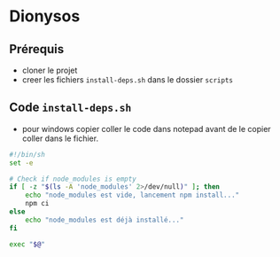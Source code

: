 # Dionysos

## Prérequis

-   cloner le projet
- creer les fichiers `install-deps.sh` dans le dossier `scripts`

## Code `install-deps.sh`

- pour windows copier coller le code dans notepad avant de le copier coller dans le fichier.

```bash
#!/bin/sh
set -e

# Check if node_modules is empty
if [ -z "$(ls -A 'node_modules' 2>/dev/null)" ]; then
    echo "node_modules est vide, lancement npm install..."
    npm ci
else
    echo "node_modules est déjà installé..."
fi

exec "$@"
```
